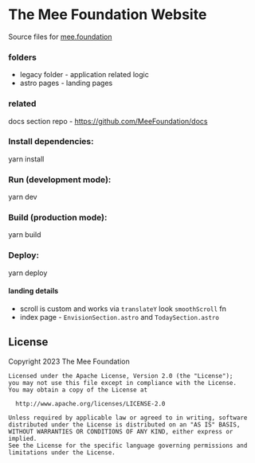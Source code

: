 # The Mee Foundation Website

Source files for [mee.foundation](https://mee.foundation)

### folders
* legacy folder - application related logic
* astro pages - landing pages

### related
docs section repo - https://github.com/MeeFoundation/docs


### Install dependencies:
yarn install

### Run (development mode):
yarn dev

### Build (production mode):
yarn build

### Deploy:
yarn deploy

#### landing details
* scroll is custom and works via `translateY` look `smoothScroll` fn
* index page - `EnvisionSection.astro` and `TodaySection.astro`

## License
Copyright 2023 The Mee Foundation
    
    Licensed under the Apache License, Version 2.0 (the "License");
    you may not use this file except in compliance with the License.
    You may obtain a copy of the License at
    
      http://www.apache.org/licenses/LICENSE-2.0
    
    Unless required by applicable law or agreed to in writing, software
    distributed under the License is distributed on an "AS IS" BASIS,
    WITHOUT WARRANTIES OR CONDITIONS OF ANY KIND, either express or implied.
    See the License for the specific language governing permissions and
    limitations under the License.
